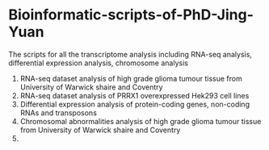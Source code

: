# Bioinformatic-scripts-of-PhD-Jing-Yuan
The scripts for all the transcriptome analysis including RNA-seq analysis, differential expression analysis, chromosome analysis

1. RNA-seq dataset analysis of high grade glioma tumour tissue from University of Warwick shaire and Coventry
2. RNA-seq dataset analysis of PRRX1 overexpressed Hek293 cell lines
3. Differential expression analysis of protein-coding genes, non-coding RNAs and transposons
4. Chromosomal abnormalities analysis of high grade glioma tumour tissue from University of Warwick shaire and Coventry
5. 
